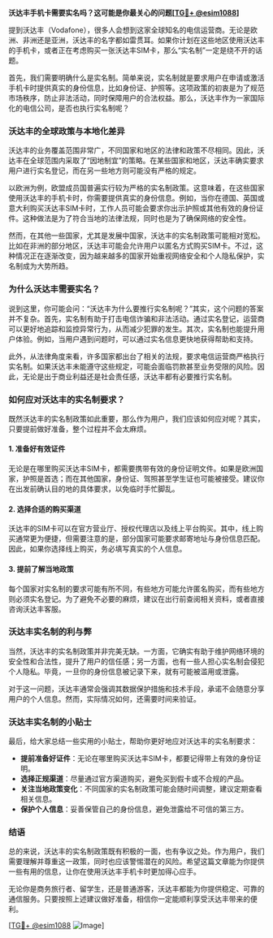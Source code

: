 **沃达丰手机卡需要实名吗？这可能是你最关心的问题[[TG💪+ @esim1088](https://t.me/s/esim1088)]**

提到沃达丰（Vodafone），很多人会想到这家全球知名的电信运营商。无论是欧洲、非洲还是亚洲，沃达丰的名字都如雷贯耳。如果你计划在这些地区使用沃达丰的手机卡，或者正在考虑购买一张沃达丰SIM卡，那么“实名制”一定是绕不开的话题。

首先，我们需要明确什么是实名制。简单来说，实名制就是要求用户在申请或激活手机卡时提供真实的身份信息，比如身份证、护照等。这项政策的初衷是为了规范市场秩序，防止非法活动，同时保障用户的合法权益。那么，沃达丰作为一家国际化的电信公司，是否也执行实名制呢？

### **沃达丰的全球政策与本地化差异**

沃达丰的业务覆盖范围非常广，不同国家和地区的法律和政策不尽相同。因此，沃达丰在全球范围内采取了“因地制宜”的策略。在某些国家和地区，沃达丰确实要求用户进行实名登记，而在另一些地方则可能没有严格的规定。

以欧洲为例，欧盟成员国普遍实行较为严格的实名制政策。这意味着，在这些国家使用沃达丰的手机卡时，你需要提供真实的身份信息。例如，当你在德国、英国或意大利购买沃达丰SIM卡时，工作人员可能会要求你出示护照或其他有效的身份证件。这种做法是为了符合当地的法律法规，同时也是为了确保网络的安全性。

然而，在其他一些国家，尤其是发展中国家，沃达丰的实名制政策可能相对宽松。比如在非洲的部分地区，沃达丰可能会允许用户以匿名方式购买SIM卡。不过，这种情况正在逐渐改变，因为越来越多的国家开始重视网络安全和个人隐私保护，实名制成为大势所趋。

### **为什么沃达丰需要实名？**

说到这里，你可能会问：“沃达丰为什么要推行实名制呢？”其实，这个问题的答案并不复杂。首先，实名制有助于打击电信诈骗和非法活动。通过实名登记，运营商可以更好地追踪和监控异常行为，从而减少犯罪的发生。其次，实名制也能提升用户体验。例如，当用户遇到问题时，可以通过实名信息更快地获得帮助和支持。

此外，从法律角度来看，许多国家都出台了相关的法规，要求电信运营商严格执行实名制。如果沃达丰未能遵守这些规定，可能会面临罚款甚至业务受限的风险。因此，无论是出于商业利益还是社会责任感，沃达丰都有必要推行实名制。

### **如何应对沃达丰的实名制要求？**

既然沃达丰的实名制政策如此重要，那么作为用户，我们应该如何应对呢？其实，只要提前做好准备，整个过程并不会太麻烦。

#### **1. 准备好有效证件**
无论是在哪里购买沃达丰SIM卡，都需要携带有效的身份证明文件。如果是欧洲国家，护照是首选；而在其他国家，身份证、驾照甚至学生证也可能被接受。建议你在出发前确认目的地的具体要求，以免临时手忙脚乱。

#### **2. 选择合适的购买渠道**
沃达丰的SIM卡可以在官方营业厅、授权代理店以及线上平台购买。其中，线上购买通常更为便捷，但需要注意的是，部分国家可能要求邮寄地址与身份信息匹配。因此，如果你选择线上购买，务必填写真实的个人信息。

#### **3. 提前了解当地政策**
每个国家对实名制的要求可能有所不同，有些地方可能允许匿名购买，而有些地方则必须实名登记。为了避免不必要的麻烦，建议在出行前查阅相关资料，或者直接咨询沃达丰客服。

### **沃达丰实名制的利与弊**

当然，沃达丰的实名制政策并非完美无缺。一方面，它确实有助于维护网络环境的安全性和合法性，提升了用户的信任感；另一方面，也有一些人担心实名制会侵犯个人隐私。毕竟，一旦你的身份信息被记录下来，就有可能被滥用或泄露。

对于这一问题，沃达丰通常会强调其数据保护措施和技术手段，承诺不会随意分享用户的个人信息。然而，实际情况如何，还需要时间来验证。

### **沃达丰实名制的小贴士**

最后，给大家总结一些实用的小贴士，帮助你更好地应对沃达丰的实名制要求：

- **提前准备好证件**：无论在哪里购买沃达丰SIM卡，都要记得带上有效的身份证明。
- **选择正规渠道**：尽量通过官方渠道购买，避免买到假卡或不合规的产品。
- **关注当地政策变化**：不同国家的实名制政策可能会随时间调整，建议定期查看相关信息。
- **保护个人信息**：妥善保管自己的身份信息，避免泄露给不可信的第三方。

### **结语**

总的来说，沃达丰的实名制政策既有积极的一面，也有争议之处。作为用户，我们需要理解并尊重这一政策，同时也应该警惕潜在的风险。希望这篇文章能为你提供一些有用的信息，让你在使用沃达丰手机卡时更加得心应手。

无论你是商务旅行者、留学生，还是普通游客，沃达丰都能为你提供稳定、可靠的通信服务。只要按照上述建议做好准备，相信你一定能顺利享受沃达丰带来的便利。

[[TG💪+ @esim1088](https://t.me/s/esim1088) ![Image](https://i.postimg.cc/4NQfJmqS/Snipaste-2025-05-13-00-14-12.png)]